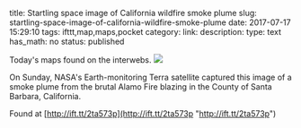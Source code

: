 title: Startling space image of California wildfire smoke plume
slug: startling-space-image-of-california-wildfire-smoke-plume
date: 2017-07-17 15:29:10
tags: ifttt,map,maps,pocket
category: 
link: 
description: 
type: text
has_math: no
status: published

Today's maps found on the interwebs. ![](http://ift.tt/eA8V8J)  
  

On Sunday, NASA's Earth-monitoring Terra satellite captured this image of a smoke plume from the brutal Alamo Fire blazing in the County of Santa Barbara, California.  
  

Found at [http://ift.tt/2ta573p](http://ift.tt/2ta573p "http://ift.tt/2ta573p")



